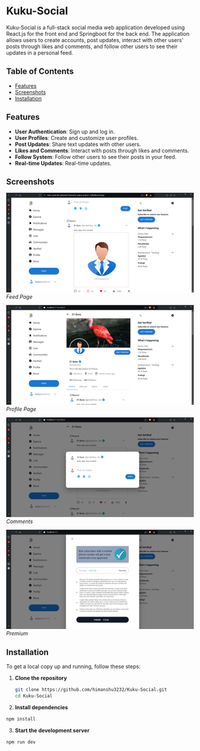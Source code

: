 # Kuku-Social

Kuku-Social is a full-stack social media web application developed using React.js for the front end and Springboot for the back end. The application allows users to create accounts, post updates, interact with other users' posts through likes and comments, and follow other users to see their updates in a personal feed.

## Table of Contents

- [Features](#features)
- [Screenshots](#screenshots)
- [Installation](#installation)

## Features

- **User Authentication**: Sign up and log in.
- **User Profiles**: Create and customize user profiles.
- **Post Updates**: Share text updates with other users.
- **Likes and Comments**: Interact with posts through likes and comments.
- **Follow System**: Follow other users to see their posts in your feed.
- **Real-time Updates**: Real-time updates.

## Screenshots

![Feed Page](screenshots/feed.png)
_Feed Page_

![Profile Page](screenshots/pfp.png)
_Profile Page_

![Comments](screenshots/comment.png)
_Comments_

![Premium](screenshots/preminum.png)
_Premium_

## Installation

To get a local copy up and running, follow these steps:

1. **Clone the repository**
   ```sh
   git clone https://github.com/himanshu3232/Kuku-Social.git
   cd Kuku-Social
   ```
2. **Install dependencies**

```sh
npm install
```

3. **Start the development server**

```sh
npm run dev
```
